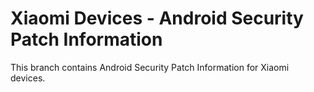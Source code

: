 # Xiaomi Devices - Android Security Patch Information
This branch contains Android Security Patch Information for Xiaomi devices.
